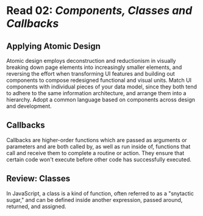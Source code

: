 # Read 02: _Components, Classes and Callbacks_
## Applying Atomic Design
Atomic design employs deconstruction and reductionism in visually breaking down page elements into increasingly smaller elements, and reversing the effort when transforming UI features and building out components to compose redesigned functional and visual units.  Match UI components with individual pieces of your data model, since they both tend to adhere to the same information architecture, and arrange them into a hierarchy.  Adopt a common language based on components across design and development.

## Callbacks
Callbacks are higher-order functions which are passed as arguments or parameters and are both called by, as well as run inside of, functions that call and receive them to complete a routine or action.  They ensure that certain code won't execute before other code has successfully executed.

## Review: Classes
In JavaScript, a class is a kind of function, often referred to as a "snytactic sugar," and can be defined inside another expression, passed around, returned, and assigned.